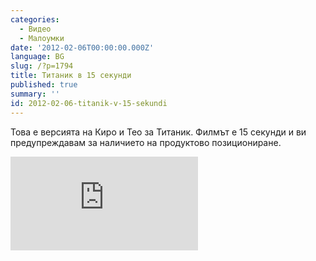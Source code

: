 ```yaml
---
categories:
  - Видео
  - Малоумки
date: '2012-02-06T00:00:00.000Z'
language: BG
slug: /?p=1794
title: Титаник в 15 секунди
published: true
summary: ''
id: 2012-02-06-titanik-v-15-sekundi
---
```


Това е версията на Киро и Тео за Титаник. Филмът е 15 секунди и ви предупреждавам за наличието на продуктово позициониране.

<div className="youtube_video"><iframe src="http://www.youtube.com/embed/qEA4zKHTB6w?rel=0" frameborder="0" allowfullscreen></iframe></div>
